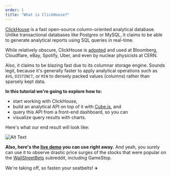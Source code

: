 ```yaml
---
order: 1
title: "What is ClickHouse?"
---
```


[ClickHouse](https://clickhouse.tech) is a fast open-source column-oriented analytical database. Unlike transactional databases like Postgres or MySQL, it claims to be able to generate analytical reports using SQL queries in real-time.

While relatively obscure, ClickHouse is [adopted](https://clickhouse.tech/docs/en/introduction/adopters/) and used at Bloomberg, Cloudflare, eBay, Spotify, Uber, and even by nuclear physicists at CERN.

Also, it claims to be blazing fast due to its columnar storage engine. Sounds legit, because it's generally faster to apply analytical operations such as `AVG`, `DISTINCT`, or `MIN` to densely packed values (columns) rather than sparsely kept data.

**In this tutorial we're going to explore how to:**
* start working with ClickHouse,
* build an analytical API on top of it with [Cube.js](https://cube.dev?utm_source=dev-to&utm_medium=post&utm_campaign=clickhouse-dashboard), and
* query this API from a front-end dashboard, so you can
* visualize query results with charts.

Here's what our end result will look like:

![Alt Text](https://dev-to-uploads.s3.amazonaws.com/uploads/articles/zo3lnouaxh6xodk3xsbe.gif)

**Also, here's the [live demo](https://clickhouse-dashboard-demo.cube.dev) you can use right away.** And yeah, you surely can use it to observe drastic price surges of the stocks that were popular on the [WallStreetBets](https://www.reddit.com/r/wallstreetbets/) subreddit, including GameStop.

We're taking off, so fasten your seatbelts! ✈️